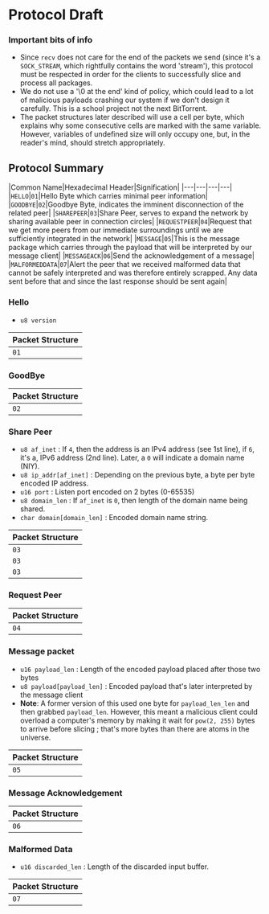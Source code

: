 # Protocol Draft

### Important bits of info
 - Since `recv` does not care for the end of the packets we send (since it's a `SOCK_STREAM`, which rightfully contains the word 'stream'), this protocol must be respected in order for the clients to successfully slice and process all packages.
 - We do not use a '\0 at the end' kind of policy, which could lead to a lot of malicious payloads crashing our system if we don't design it carefully. This is a school project not the next BitTorrent.
 - The packet structures later described will use a cell per byte, which explains why some consecutive cells are marked with the same variable. However, variables of undefined size will only occupy one, but, in the reader's mind, should stretch appropriately.

## Protocol Summary

|Common Name|Hexadecimal Header|Signification|
|---|---|---|---|
|`HELLO`|`01`|Hello Byte which carries minimal peer information|
|`GOODBYE`|`02`|Goodbye Byte, indicates the imminent disconnection of the related peer|
|`SHAREPEER`|`03`|Share Peer, serves to expand the network by sharing available peer in connection circles|
|`REQUESTPEER`|`04`|Request that we get more peers from our immediate surroundings until we are sufficiently integrated in the network|
|`MESSAGE`|`05`|This is the message package which carries through the payload that will be interpreted by our message client|
|`MESSAGEACK`|`06`|Send the acknowledgement of a message|
|`MALFORMEDDATA`|`07`|Alert the peer that we received malformed data that cannot be safely interpreted and was therefore entirely scrapped. Any data sent before that and since the last response should be sent again|

### Hello
 - `u8 version`

|Packet Structure|
|---|
|`01`|`version`|


### GoodBye
|Packet Structure|
|---|
|`02`|

### Share Peer
 - `u8 af_inet` : If `4`, then the address is an IPv4 address (see 1st line), if `6`, it's a, IPv6 address (2nd line). Later, a `0` will indicate a domain name (NIY).
 - `u8 ip_addr[af_inet]` : Depending on the previous byte, a byte per byte encoded IP address.
 - `u16 port` : Listen port encoded on 2 bytes (0-65535)
 - `u8 domain_len` : If `af_inet` is `0`, then length of the domain name being shared.
 - `char domain[domain_len]` : Encoded domain name string.

|Packet Structure|
|---|
|`03`|`04`|`ip_addr[0]`|`ip_addr[1]`|`ip_addr[2]`|`ip_addr[3]`|`port`|`port`|
|`03`|`06`|`ip_addr[0]`|`ip_addr[1]`|`ip_addr[2]`|`ip_addr[3]`|`ip_addr[4]`|`ip_addr[5]`|`port`|`port`|
|`03`|`00`|`domain_len`|`domain`|

### Request Peer
|Packet Structure|
|---|
|`04`|

### Message packet
 - `u16 payload_len` : Length of the encoded payload placed after those two bytes
 - `u8 payload[payload_len]` : Encoded payload that's later interpreted by the message client
 - **Note**: A former version of this used one byte for `payload_len_len` and then grabbed `payload_len`. However, this meant a malicious client could overload a computer's memory by making it wait for `pow(2, 255)` bytes to arrive before slicing ; that's more bytes than there are atoms in the universe.

|Packet Structure|
|---|
|`05`|`payload_len`|`payload_len`|`payload`|

### Message Acknowledgement
|Packet Structure|
|---|
|`06`|

### Malformed Data
 - `u16 discarded_len` : Length of the discarded input buffer.

|Packet Structure|
|---|
|`07`|`discarded_len`|`discarded_len`|
